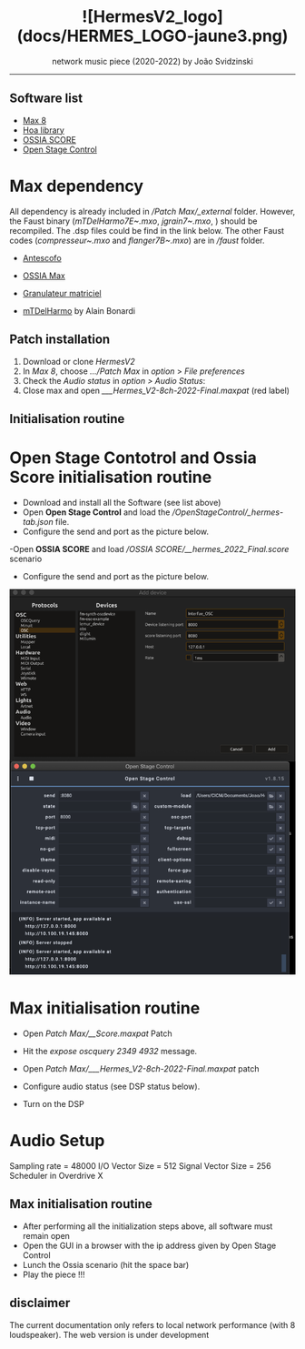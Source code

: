<p align="center">
  <h1 align="center"> ![HermesV2_logo](docs/HERMES_LOGO-jaune3.png) </h1>
  <p align="center">
    network music piece (2020-2022) by João Svidzinski
  </p>
</p>

***

## Software list

- [Max 8](https://cycling74.com/products/max)
- [Hoa library](https://hoalibrary.mshparisnord.fr/)
- [OSSIA SCORE](https://ossia.io/)
- [Open Stage Control](http://openstagecontrol.ammd.net/)

# Max dependency

All dependency is already included in */Patch Max/_external* folder.
However, the Faust binary (*mTDelHarmo7E~.mxo*, *jgrain7~.mxo*, ) should be recompiled. The .dsp files could be find in the link below.
The other Faust codes (*compresseur~.mxo* and *flanger7B~.mxo*) are in */faust* folder.

- [Antescofo](https://forum.ircam.fr/projects/detail/antescofo/)
- [OSSIA Max](https://ossia.io/site-libossia/download.html#max-binding)

- [Granulateur matriciel](https://github.com/JoaoSvidzinski/granulateur-matriciel)
- [mTDelHarmo](http://alainbonardi.net/telechargements/_mTDelHarmo_v_1_2.zip) by Alain Bonardi

## Patch installation

1. Download or clone *HermesV2*
2. In *Max 8*, choose *.../Patch Max* in *option* > *File preferences*
3. Check the *Audio status* in *option > Audio Status*:
4. Close max and open *___Hermes_V2-8ch-2022-Final.maxpat&nbsp;*(red label)

## Initialisation routine
# Open Stage Contotrol and Ossia Score initialisation routine

- Download and install all the Software (see list above)
- Open **Open Stage Control** and load the */OpenStageControl/_hermes-tab.json* file.
- Configure the send and port as the picture below.

-Open **OSSIA SCORE** and load */OSSIA SCORE/__hermes_2022_Final.score* scenario
- Configure the send and port as the picture below.

![Port_config](  docs/OSCconfiguration.png)

# Max initialisation routine

- Open *Patch Max/__Score.maxpat* Patch
- Hit the *expose oscquery 2349 4932* message.

- Open *Patch Max/___Hermes_V2-8ch-2022-Final.maxpat* patch
- Configure audio status (see DSP status below).
- Turn on the DSP

# Audio Setup

Sampling rate = 48000
I/O Vector Size = 512
Signal Vector Size = 256
Scheduler in Overdrive X

## Max initialisation routine

- After performing all the initialization steps above, all software must remain open
- Open the GUI in a browser with the ip address given by Open Stage Control
- Lunch the Ossia scenario (hit the space bar)
- Play the piece !!!

## disclaimer

The current documentation only refers to local network performance (with 8 loudspeaker). The web version is under development
